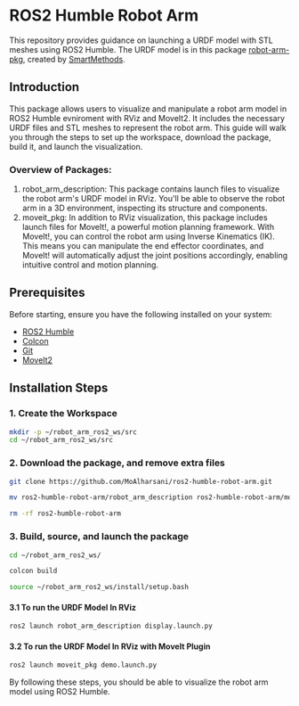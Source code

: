 # ROS2 Humble Robot Arm

This repository provides guidance on launching a URDF model with STL meshes using ROS2 Humble. The URDF model is in this package [robot-arm-pkg](https://github.com/smart-methods/arduino_robot_arm), created by [SmartMethods](https://github.com/smart-methods/).

## Introduction

This package allows users to visualize and manipulate a robot arm model in ROS2 Humble evniroment with RViz and MoveIt2. It includes the necessary URDF files and STL meshes to represent the robot arm. This guide will walk you through the steps to set up the workspace, download the package, build it, and launch the visualization. 

### Overview of Packages:
1. robot_arm_description:
    This package contains launch files to visualize the robot arm's URDF model in RViz. You'll be able to observe the robot arm in a 3D environment, inspecting its structure and components.
2. moveit_pkg:
In addition to RViz visualization, this package includes launch files for MoveIt!, a powerful motion planning framework. With MoveIt!, you can control the robot arm using Inverse Kinematics (IK). This means you can manipulate the end effector coordinates, and MoveIt! will automatically adjust the joint positions accordingly, enabling intuitive control and motion planning.

## Prerequisites

Before starting, ensure you have the following installed on your system:

- [ROS2 Humble](https://docs.ros.org/en/humble/Installation.html)
- [Colcon](https://colcon.readthedocs.io/en/released/user/installation.html)
- [Git](https://git-scm.com/book/en/v2/Getting-Started-Installing-Git)
- [MoveIt2](https://moveit.ros.org/install-moveit2/binary/)



## Installation Steps

### 1. Create the Workspace

```bash
mkdir -p ~/robot_arm_ros2_ws/src
cd ~/robot_arm_ros2_ws/src
```
### 2. Download the package, and remove extra files
```bash
git clone https://github.com/MoAlharsani/ros2-humble-robot-arm.git
```
```bash
mv ros2-humble-robot-arm/robot_arm_description ros2-humble-robot-arm/moveit_pkg .

```
```bash
rm -rf ros2-humble-robot-arm
```
### 3. Build, source, and launch the package
```bash
cd ~/robot_arm_ros2_ws/
```
```bash
colcon build
```
```bash
source ~/robot_arm_ros2_ws/install/setup.bash
```
#### 3.1 To run the URDF Model In RViz
```bash
ros2 launch robot_arm_description display.launch.py
```

#### 3.2 To run the URDF Model In RViz with MoveIt Plugin
```bash
ros2 launch moveit_pkg demo.launch.py 
```



By following these steps, you should be able to visualize the robot arm model using ROS2 Humble.


